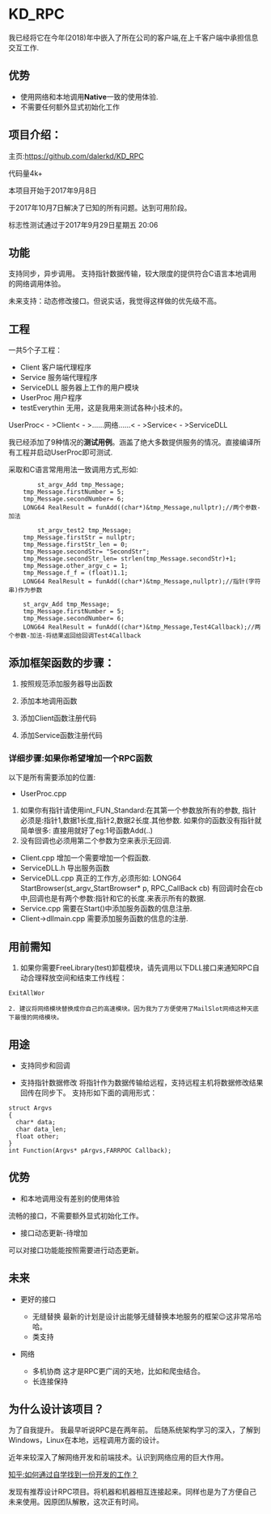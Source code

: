 # KD_RPC

我已经将它在今年(2018)年中嵌入了所在公司的客户端,在上千客户端中承担信息交互工作.

## 优势
- 使用网络和本地调用**Native**一致的使用体验.
- 不需要任何额外显式初始化工作


## 项目介绍：
主页:https://github.com/dalerkd/KD_RPC

代码量4k+

本项目开始于2017年9月8日

于2017年10月7日解决了已知的所有问题。达到可用阶段。

标志性测试通过于2017年9月29日星期五 20:06


## 功能
支持同步，异步调用。
支持指针数据传输，较大限度的提供符合C语言本地调用的网络调用体验。

未来支持：动态修改接口。但说实话，我觉得这样做的优先级不高。



## 工程
一共5个子工程：
- Client
客户端代理程序
- Service
服务端代理程序
- ServiceDLL
服务器上工作的用户模块
- UserProc
用户程序
- testEverythin
无用，这是我用来测试各种小技术的。



UserProc< - >Client< - >......网络......< - >Service< - >ServiceDLL


我已经添加了9种情况的**测试用例**。涵盖了绝大多数提供服务的情况。直接编译所有工程并启动UserProc即可测试.

采取和C语言常用用法一致调用方式,形如:
```
        st_argv_Add tmp_Message;
	tmp_Message.firstNumber = 5;
	tmp_Message.secondNumber= 6;
	LONG64 RealResult = funAdd((char*)&tmp_Message,nullptr);//两个参数-加法
        
        st_argv_test2 tmp_Message;
	tmp_Message.firstStr = nullptr;
	tmp_Message.firstStr_len = 0;
	tmp_Message.secondStr= "SecondStr";
	tmp_Message.secondStr_len= strlen(tmp_Message.secondStr)+1;
	tmp_Message.other_argv_c = 1;
	tmp_Message.f_f = (float)1.1;
	LONG64 RealResult = funAdd((char*)&tmp_Message,nullptr);//指针(字符串)作为参数
        
	st_argv_Add tmp_Message;
	tmp_Message.firstNumber = 5;
	tmp_Message.secondNumber= 6;
	LONG64 RealResult = funAdd((char*)&tmp_Message,Test4Callback);//两个参数-加法-将结果返回给回调Test4Callback

```



## 添加框架函数的步骤：
1. 按照规范添加服务器导出函数
2. 添加本地调用函数

3. 添加Client函数注册代码
4. 添加Service函数注册代码

### 详细步骤:如果你希望增加一个RPC函数
以下是所有需要添加的位置:
- UserProc.cpp
1. 如果你有指针请使用int_FUN_Standard:在其第一个参数放所有的参数,
指针必须是:指针1,数据1长度,指针2,数据2长度.其他参数.
如果你的函数没有指针就简单很多:
直接用就好了eg:1号函数Add(..)
2. 没有回调也必须用第二个参数为空来表示无回调.
- Client.cpp
增加一个需要增加一个假函数.
- ServiceDLL.h
导出服务函数
- ServiceDLL.cpp
真正的工作方,必须形如:
LONG64 StartBrowser(st_argv_StartBrowser* p, RPC_CallBack cb)
有回调时会在cb中,回调也是有两个参数:指针和它的长度.来表示所有的数据.
- Service.cpp
需要在Start()中添加服务函数的信息注册.
- Client->dllmain.cpp
需要添加服务函数的信息的注册.



## 用前需知

1. 如果你需要FreeLibrary(test)卸载模块，请先调用以下DLL接口来通知RPC自动合理释放空间和结束工作线程：
```
ExitAllWor

2. 建议将网络模块替换成你自己的高速模块。因为我为了方便使用了MailSlot网络这种天底下最慢的网络模块。
```


## 用途
- 支持同步和回调

- 支持指针数据修改
将指针作为数据传输给远程，支持远程主机将数据修改结果回传在同步下。
支持形如下面的调用形式：

```
struct Argvs
{
  char* data;
  char data_len;
  float other;
}
int Function(Argvs* pArgvs,FARRPOC Callback);
```

## 优势
- 和本地调用没有差别的使用体验

流畅的接口，不需要额外显式初始化工作。

- 接口动态更新-待增加

可以对接口功能能按照需要进行动态更新。


## 未来
- 更好的接口
  - 无缝替换
最新的计划是设计出能够无缝替换本地服务的框架:wink:这非常吊哈哈。
  - 类支持
  
- 网络
  - 多机协商
这才是RPC更广阔的天地，比如和爬虫结合。
  - 长连接保持


## 为什么设计该项目？
为了自我提升。
我最早听说RPC是在两年前。
后随系统架构学习的深入，了解到Windows，Linux在本地，远程调用方面的设计。

近年来较深入了解网络开发和前端技术。认识到网络应用的巨大作用。

[知乎:如何通过自学找到一份开发的工作？](https://www.zhihu.com/question/26421707)

发现有推荐设计RPC项目。将机器和机器相互连接起来。同样也是为了方便自己未来使用。因原团队解散，这次正有时间。
